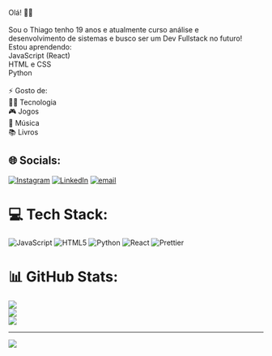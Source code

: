 Olá! 👋😁<br><br>Sou o Thiago tenho 19 anos e atualmente curso análise e<br>desenvolvimento de sistemas e busco ser um Dev Fullstack no futuro!<br>Estou aprendendo:<br>JavaScript (React)<br>HTML e CSS<br>Python<br><br>⚡ Gosto de:<br>👨‍💻 Tecnologia<br>🎮 Jogos<br>🎵 Música<br>📚 Livros<br>


## 🌐 Socials:
[![Instagram](https://img.shields.io/badge/Instagram-%23E4405F.svg?logo=Instagram&logoColor=white)](https://instagram.com/https://www.instagram.com/thiagop_silva_/) [![LinkedIn](https://img.shields.io/badge/LinkedIn-%230077B5.svg?logo=linkedin&logoColor=white)](https://linkedin.com/in/https://www.linkedin.com/in/thiago-pereira-da-silva-8613612b3/) [![email](https://img.shields.io/badge/Email-D14836?logo=gmail&logoColor=white)](mailto:thiagopesilva25@gmail.com) 

# 💻 Tech Stack:
![JavaScript](https://img.shields.io/badge/javascript-%23323330.svg?style=for-the-badge&logo=javascript&logoColor=%23F7DF1E) ![HTML5](https://img.shields.io/badge/html5-%23E34F26.svg?style=for-the-badge&logo=html5&logoColor=white) ![Python](https://img.shields.io/badge/python-3670A0?style=for-the-badge&logo=python&logoColor=ffdd54) ![React](https://img.shields.io/badge/react-%2320232a.svg?style=for-the-badge&logo=react&logoColor=%2361DAFB) ![Prettier](https://img.shields.io/badge/prettier-%23F7B93E.svg?style=for-the-badge&logo=prettier&logoColor=black)
# 📊 GitHub Stats:
![](https://github-readme-stats.vercel.app/api?username=thiagopesilva&theme=calm_pink&hide_border=false&include_all_commits=true&count_private=false)<br/>
![](https://github-readme-streak-stats.herokuapp.com/?user=thiagopesilva&theme=calm_pink&hide_border=false)<br/>
![](https://github-readme-stats.vercel.app/api/top-langs/?username=thiagopesilva&theme=calm_pink&hide_border=false&include_all_commits=true&count_private=false&layout=compact)

---
[![](https://visitcount.itsvg.in/api?id=thiagopesilva&icon=0&color=7)](https://visitcount.itsvg.in)
